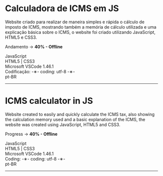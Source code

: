# Calculadora de ICMS em JS

Website criado para realizar de maneira simples e rápida o cálculo de imposto de ICMS, mostrando também a memória de cálculo utilizada e uma explicação básica sobre o ICMS, o website foi criado utilizando JavaScript, HTML5 e CSS3. 

Andamento -> <strong>40% - Offline</strong>

JavaScript </br>
HTML5 | CSS3 </br>
Microsoft VSCode 1.46.1 </br>
Codificação: -&lowast;- coding: utf-8 -&lowast;- </br>
pt-BR </br> 

---------------------------------------------------------------------------------------------

# ICMS calculator in JS

Website created to easily and quickly calculate the ICMS tax, also showing the calculation memory used and a basic explanation of the ICMS, the website was created using JavaScript, HTML5 and CSS3.

Progress -> <strong>40% - Offline</strong>

JavaScript </br>
HTML5 | CSS3 </br>
Microsoft VSCode 1.46.1 </br>
Coding: -&lowast;- coding: utf-8 -&lowast;- </br>
pt-BR </br>

--------------------------------------------------------------------------------------------
